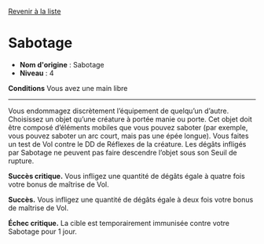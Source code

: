 [Revenir à la liste](..)

# Sabotage

 * **Nom d'origine** : Sabotage
 * **Niveau** : 4


<p><strong>Conditions</strong> Vous avez une main libre</p>
<hr>
<p>Vous endommagez discrètement l’équipement de quelqu’un d’autre. Choisissez un objet qu’une créature à portée manie ou porte. Cet objet doit être composé d’éléments mobiles que vous pouvez saboter (par exemple, vous pouvez saboter un arc court, mais pas une épée longue). Vous faites un test de Vol contre le DD de Réflexes de la créature. Les dégâts infligés par Sabotage ne peuvent pas faire descendre l’objet sous son Seuil de rupture.</p>
<p><strong>Succès critique.</strong> Vous infligez une quantité de dégâts égale à quatre fois votre bonus de maîtrise de Vol.</p>
<p><strong>Succès.</strong> Vous infligez une quantité de dégâts égale à deux fois votre bonus de maîtrise de Vol.</p>
<p><strong>Échec critique.</strong> La cible est temporairement immunisée contre votre Sabotage pour 1 jour.</p>
